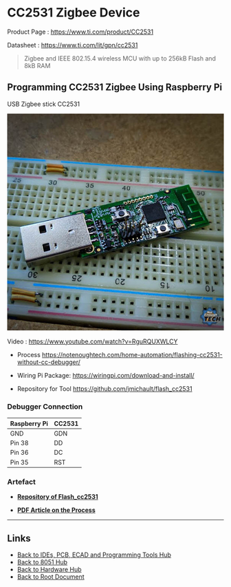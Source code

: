 # CC2531 Zigbee Device

Product Page : <https://www.ti.com/product/CC2531>

Datasheet : <https://www.ti.com/lit/gpn/cc2531>

> Zigbee and IEEE 802.15.4 wireless MCU with up to 256kB Flash and 8kB RAM

## Programming CC2531 Zigbee Using Raspberry Pi

USB Zigbee stick CC2531

![USB Zigbee stick CC2531](./CC2531-Zigbee/Flashing-cc2531-3.jpg)

Video : <https://www.youtube.com/watch?v=RguRQUXWLCY>

- Process <https://notenoughtech.com/home-automation/flashing-cc2531-without-cc-debugger/>

- Wiring Pi Package: <https://wiringpi.com/download-and-install/>

- Repository for Tool <https://github.com/jmichault/flash_cc2531>

### Debugger Connection

| Raspberry Pi | CC2531 |
| ------------ | ------ |
| GND          | GDN    |
| Pin 38       | DD     |
| Pin 36       | DC     |
| Pin 35       | RST    |

### Artefact

- **[Repository of Flash_cc2531](./CC2531-Zigbee/flash_cc2531-master.zip)**

- **[PDF Article on the Process](./CC2531-Zigbee/Flashing%20CC2531%20without%20CC%20Debugger.pdf)**


----
<!-- Footer Begins Here -->
## Links

- [Back to IDEs, PCB, ECAD and Programming Tools Hub](../TOOLS/README.md)
- [Back to 8051 Hub](./README.md)
- [Back to Hardware Hub](../README.md)
- [Back to Root Document](../../README.md)
